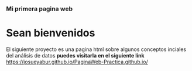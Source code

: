 ### Mi primera pagina web
# Sean bienvenidos

El siguiente proyecto es una pagina html sobre algunos conceptos inciales del análisis de datos
**puedes visitarla en el siguiente link**
https://josueyabur.github.io/PaginaWeb-Practica.github.io/

